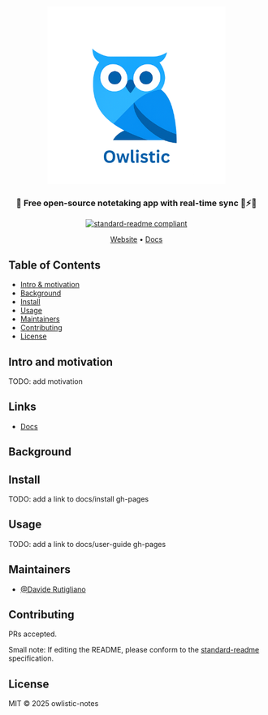 <div align="center">
  <img src="src/frontend/assets/logo/logo-w-text.png" width="350px" />
  <h3>🦉 Free open-source notetaking app with real-time sync 🔄⚡️🚀 </h3>

  [![standard-readme compliant](https://img.shields.io/badge/standard--readme-OK-green.svg?style=flat-square)](https://github.com/RichardLitt/standard-readme)

  [Website](https://owlistic-notes.github.io/owlistic/) • [Docs](https://owlistic-notes.github.io/owlistic/docs)
</div>

## Table of Contents

- [Intro & motivation](#intro-and-motivation)
- [Background](#background)
- [Install](#install)
- [Usage](#usage)
- [Maintainers](#maintainers)
- [Contributing](#contributing)
- [License](#license)

## Intro and motivation

TODO: add motivation

## Links

- [Docs](https://owlistic-notes.github.io/owlistic/docs)

## Background

## Install

TODO: add a link to docs/install gh-pages

## Usage

TODO: add a link to docs/user-guide gh-pages

## Maintainers

- [@Davide Rutigliano](https://github.com/DavideRutigliano)

## Contributing

PRs accepted.

Small note: If editing the README, please conform to the
[standard-readme](https://github.com/RichardLitt/standard-readme) specification.

## License

MIT © 2025 owlistic-notes
